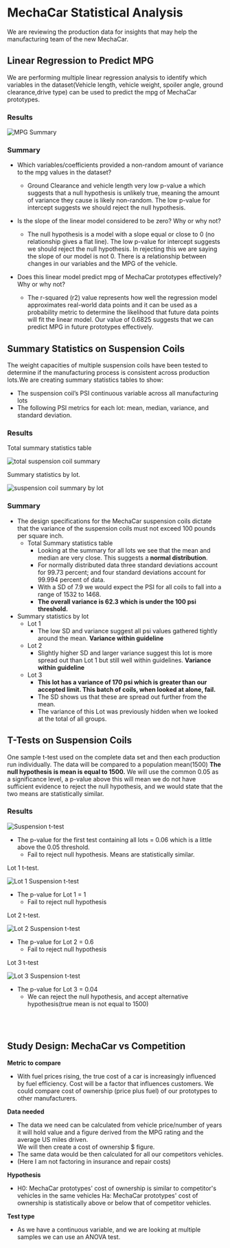 # MechaCar Statistical Analysis

We are reviewing the production data for insights that may help the manufacturing team of the new MechaCar.

## Linear Regression to Predict MPG


We are performing multiple linear regression analysis to identify which variables in the dataset(Vehicle length, vehicle weight, spoiler angle, ground clearance,drive type) can be used to predict the mpg of MechaCar prototypes.
### Results
![MPG Summary](./Analysis/SummaryStatsMPG.png)

### Summary
- Which variables/coefficients provided a non-random amount of variance to the mpg values in the dataset?

     - Ground Clearance and vehicle length very low p-value a which suggests that a null hypothesis is unlikely true, meaning the amount of variance they cause is likely non-random. 
The low p-value for intercept suggests we should reject the null hypothesis.

- Is the slope of the linear model considered to be zero? Why or why not?


    - The null hypothesis is a model with a slope equal or close to 0 (no relationship gives a flat line). The low p-value for intercept suggests we should reject the null hypothesis. In rejecting this we are saying the slope of our model is not 0.  There is a relationship between changes in our variables and the MPG of the vehicle.

- Does this linear model predict mpg of MechaCar prototypes effectively? Why or why not?

    - The r-squared (r2) value represents how well the regression model approximates real-world data points and it can be used as a probability metric to determine the likelihood that future data points will fit the linear model. Our value of 0.6825 suggests that we can predict MPG in future prototypes effectively. 


## Summary Statistics on Suspension Coils

The weight capacities of multiple suspension coils have been tested to determine if the manufacturing process is consistent across production lots.We are creating  summary statistics tables to show:
 - The suspension coil’s PSI continuous variable across all manufacturing lots
- The following PSI metrics for each lot: mean, median, variance, and standard deviation.

### Results
Total summary statistics table

![total suspension coil summary](Analysis/suspension_summary.png)

Summary statistics by lot.

![suspension coil summary by lot](Analysis/suspension_summary_by_lot.png)



### Summary

- The design specifications for the MechaCar suspension coils dictate that the variance of the suspension coils must not exceed 100 pounds per square inch. 
  - Total Summary statistics table  
    - Looking at the summary for all lots we see that the mean and median are very close.  This suggests a **normal distribution**.
    - For normally distributed data three standard deviations account for 99.73 percent; and four standard deviations account for 99.994 percent of data.
    - With a SD of 7.9 we would expect the PSI for all coils to fall into a range of 1532 to 1468.
    -  **The overall variance is 62.3 which is under the 100 psi threshold.**
- Summary statistics by lot
    - Lot 1
        - The low SD and variance suggest all psi values gathered tightly around the mean. **Variance within guideline**
    - Lot 2 
        - Slightly higher SD and larger variance suggest this lot is more spread out than Lot 1 but still well within guidelines. **Variance within guideline**
    - Lot 3 
        - **This lot has a variance of 170 psi which is greater than our accepted limit. This batch of coils, when looked at alone, fail.**
        - The SD shows us that these are spread out further from the mean.
        - The  variance of this Lot was previously hidden when we looked at the total of all groups. 

## T-Tests on Suspension Coils


One sample t-test used on the complete data set and then each production run individually. The data will be compared  to a population mean(1500) **The null hypothesis is mean is equal to 1500.** We will use the common 0.05 as a significance level, a p-value above this will mean we do not have sufficient evidence to reject the null hypothesis, and we would state that the two means are statistically similar.
### Results



![Suspension  t-test](Analysis/Suspension_Ttest.png)

 - The p-value for the first test containing all lots = 0.06 which is a little above the 0.05 threshold. 
    - Fail to reject null hypothesis. Means are statistically similar.

Lot 1 t-test.

![Lot 1 Suspension t-test](Analysis/Lot1_Suspension_Ttest.png)     
- The p-value for Lot 1 = 1
    - Fail to reject null hypothesis 

Lot 2 t-test. 

![Lot 2 Suspension t-test](Analysis/Lot2_Suspension_Ttest.png)
- The p-value for Lot 2 = 0.6
    - Fail to reject null hypothesis

Lot 3 t-test

![Lot 3 Suspension t-test](Analysis/Lot3_Suspension_Ttest.png) 

- The p-value for Lot 3 = 0.04
    - We can reject the null hypothesis, and accept alternative hypothesis(true mean is not equal to 1500)

<br>
<br>








## Study Design: MechaCar vs Competition

**Metric to compare**
- With fuel prices rising, the true cost of a car is increasingly influenced by fuel efficiency. Cost will be a factor that influences customers. We could compare cost of ownership (price plus fuel) of our prototypes to other manufacturers.

**Data needed**
- The data we need can be calculated from vehicle price/number of years it will hold value and a figure derived from the MPG rating and the average US miles driven.   
We will then create a cost of ownership $ figure.
- The same data would be then calculated for all our competitors vehicles.
- (Here I am not factoring in insurance and repair costs)

**Hypothesis**
 - H0: MechaCar prototypes' cost of ownership is similar to competitor's vehicles in the same vehicles Ha: MechaCar prototypes' cost of ownership is statistically above or below that of competitor vehicles.

**Test type**
- As we have a continuous variable, and we are looking at multiple samples we can use an ANOVA test. 




